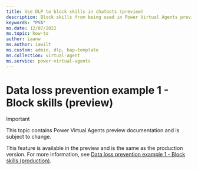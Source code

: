 ```yaml
---
title: Use DLP to block skills in chatbots (preview)
description: Block skills from being used in Power Virtual Agents preview.
keywords: "PVA"
ms.date: 12/07/2022
ms.topic: how-to
author: iaanw
ms.author: iawilt
ms.custom: admin, dlp, bap-template
ms.collection: virtual-agent
ms.service: power-virtual-agents
---
```


# Data loss prevention example 1 - Block skills (preview)

> [!IMPORTANT]
> This topic contains Power Virtual Agents preview documentation and is subject to change.

This feature is available in the preview and is the same as the production version. For more information, see [Data loss prevention example 1 - Block skills (production)](../dlp-example-1.md).
